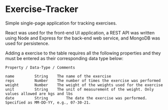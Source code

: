 # Exercise-Tracker
Simple single-page application for tracking exercises.

React was used for the front-end UI application, a REST API was written using Node and Express for the back-end web service, and MongoDB was used for persistence.

Adding a exercise to the table requires all the following properties and they must be entered as their corresponding data type below:
```
Property / Data-Type / Comments

name	     String	   The name of the exercise
reps	     Number	   The number of times the exercise was performed
weight	     Number	   The weight of the weights used for the exercise
unit	     String	   The unit of measurement of the weight. Only values allowed are kgs and lbs
date	     String        The date the exercise was performed. Specified as MM-DD-YY, e.g., 07-30-21.
```
